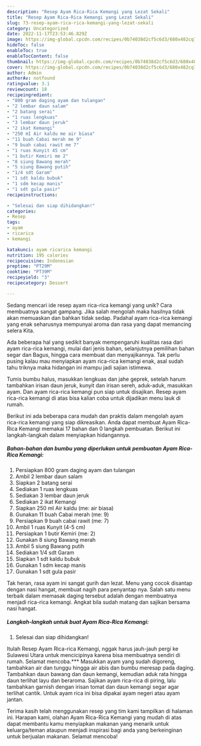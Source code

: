 ```yaml
---
description: "Resep Ayam Rica-Rica Kemangi yang Lezat Sekali"
title: "Resep Ayam Rica-Rica Kemangi yang Lezat Sekali"
slug: 73-resep-ayam-rica-rica-kemangi-yang-lezat-sekali
category: Uncategorized
date: 2022-11-17T23:53:46.829Z
image: https://img-global.cpcdn.com/recipes/0b74038d2cf5c6d3/680x482cq70/ayam-rica-rica-kemangi-foto-resep-utama.jpg
hideToc: false
enableToc: true
enableTocContent: false
thumbnail: https://img-global.cpcdn.com/recipes/0b74038d2cf5c6d3/680x482cq70/ayam-rica-rica-kemangi-foto-resep-utama.jpg
cover: https://img-global.cpcdn.com/recipes/0b74038d2cf5c6d3/680x482cq70/ayam-rica-rica-kemangi-foto-resep-utama.jpg
author: Admin
authorAv: notfound
ratingvalue: 3.1
reviewcount: 18
recipeingredient:
- "800 gram daging ayam dan tulangan"
- "2 lembar daun salam"
- "2 batang serai"
- "1 ruas lengkuas"
- "3 lembar daun jeruk"
- "2 ikat Kemangi"
- "250 mI Air kaldu me air biasa"
- "11 buah Cabai merah me 9"
- "9 buah cabai rawit me 7"
- "1 ruas Kunyit 45 cm"
- "1 butir Kemiri me 2"
- "8 siung Bawang merah"
- "5 siung Bawang putih"
- "1/4 sdt Garam"
- "1 sdt kaldu bubuk"
- "1 sdm kecap manis"
- "1 sdt gula pasir"
recipeinstructions:

- "Selesai dan siap dihidangkan!"
categories:
- Resep
tags:
- ayam
- ricarica
- kemangi

katakunci: ayam ricarica kemangi 
nutrition: 195 calories
recipecuisine: Indonesian
preptime: "PT29M"
cooktime: "PT39M"
recipeyield: "3"
recipecategory: Dessert

---
```





Sedang mencari ide resep ayam rica-rica kemangi yang unik? Cara membuatnya sangat gampang. Jika salah mengolah maka hasilnya tidak akan memuaskan dan bahkan tidak sedap. Padahal ayam rica-rica kemangi yang enak seharusnya mempunyai aroma dan rasa yang dapat memancing selera Kita.





Ada beberapa hal yang sedikit banyak mempengaruhi kualitas rasa dari ayam rica-rica kemangi, mulai dari jenis bahan, selanjutnya pemilihan bahan segar dan Bagus, hingga cara membuat dan menyajikannya. Tak perlu pusing kalau mau menyiapkan ayam rica-rica kemangi enak,      asal sudah tahu triknya maka hidangan ini mampu jadi sajian istimewa.














Tumis bumbu halus, masukkan lengkuas dan jahe geprek, setelah harum tambahkan irisan daun jeruk, kunyit dan irisan sereh, aduk-aduk, masukkan ayam. Dan ayam rica-rica kemangi pun siap untuk disajikan. Resep ayam rica-rica kemangi di atas bisa kalian coba untuk dijadikan menu lauk di rumah.






Berikut ini ada beberapa cara mudah dan praktis dalam mengolah ayam rica-rica kemangi yang siap dikreasikan. Anda dapat membuat Ayam Rica-Rica Kemangi memakai 17 bahan dan 0 langkah pembuatan. Berikut ini langkah-langkah dalam menyiapkan hidangannya.

<!--inarticleads1-->

##### Bahan-bahan dan bumbu yang diperlukan untuk pembuatan Ayam Rica-Rica Kemangi:

1. Persiapkan 800 gram daging ayam dan tulangan
1. Ambil 2 lembar daun salam
1. Siapkan 2 batang serai
1. Sediakan 1 ruas lengkuas
1. Sediakan 3 lembar daun jeruk
1. Sediakan 2 ikat Kemangi
1. Siapkan 250 mI Air kaldu (me: air biasa)
1. Gunakan 11 buah Cabai merah (me: 9)
1. Persiapkan 9 buah cabai rawit (me: 7)
1. Ambil 1 ruas Kunyit (4-5 cm)
1. Persiapkan 1 butir Kemiri (me: 2)
1. Gunakan 8 siung Bawang merah
1. Ambil 5 siung Bawang putih
1. Sediakan 1/4 sdt Garam
1. Siapkan 1 sdt kaldu bubuk
1. Gunakan 1 sdm kecap manis
1. Gunakan 1 sdt gula pasir


Tak heran, rasa ayam ini sangat gurih dan lezat. Menu yang cocok disantap dengan nasi hangat, membuat nagih para penyantap nya. Salah satu menu terbaik dalam memasak daging tersebut adalah dengan membuatnya menjadi rica-rica kemangi. Angkat bila sudah matang dan sajikan bersama nasi hangat. 

<!--inarticleads2-->

##### Langkah-langkah untuk buat Ayam Rica-Rica Kemangi:


1. Selesai dan siap dihidangkan!

Itulah Resep Ayam Rica-rica Kemangi, nggak harus jauh-jauh pergi ke Sulawesi Utara untuk mencicipinya karena bisa membuatnya sendiri di rumah. Selamat mencoba.*** Masukkan ayam yang sudah digoreng, tambahkan air dan tunggu hingga air abis dan bumbu meresap pada daging. Tambahkan daun bawang dan daun kemangi, kemudian aduk rata hingga daun terlihat layu dan beraroma. Sajikan ayam rica-rica di piring, lalu tambahkan garnish dengan irisan tomat dan daun kemangi segar agar terlihat cantik. Untuk ayam rica ini bisa dipakai ayam negeri atau ayam jantan. 

Terima kasih telah menggunakan resep yang tim kami tampilkan di halaman ini. Harapan kami, olahan Ayam Rica-Rica Kemangi yang mudah di atas dapat membantu kamu menyiapkan makanan yang menarik untuk keluarga/teman ataupun menjadi inspirasi bagi anda yang berkeinginan untuk berjualan makanan. Selamat mencoba!
